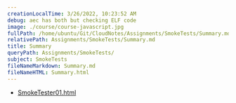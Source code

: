 ```yaml
---
creationLocalTime: 3/26/2022, 10:23:52 AM
debug: aec has both but checking ELF code
image: ./course/course-javascript.jpg
fullPath: /home/ubuntu/Git/CloudNotes/Assignments/SmokeTests/Summary.md
relativePath: Assignments/SmokeTests/Summary.md
title: Summary
queryPath: Assignments/SmokeTests/
subject: SmokeTests
fileNameMarkdown: Summary.md
fileNameHTML: Summary.html
---
```



<!-- toc -->
<!-- tocstop -->

* [SmokeTester01.html](SmokeTester01.html)